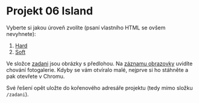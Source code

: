 # Projekt 06 Island

Vyberte si jakou úroveň zvolíte (psaní vlastního HTML se ovšem nevyhnete):

1. [Hard](/zadani/hard/)
1. [Soft](/zadani/soft/)

Ve složce [zadani](/zadani/) jsou obrázky s předlohou. Na [záznamu obrazovky](https://drive.google.com/file/d/1SH_SiQlDxO-iSC0XqyFwEfhxS3Or5YFR/view?usp=sharing) uvidíte chování fotogalerie. Kdyby se vám otvíralo malé, nejprve si ho stáhněte a pak otevřete v Chromu.

Své řešení opět uložte do kořenového adresáře projektu (tedy mimo složku `/zadani`).